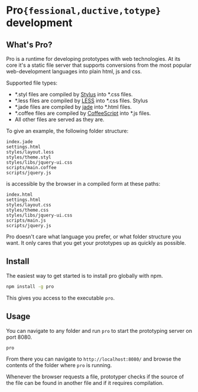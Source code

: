 Pro`{fessional,ductive,totype}` development
===========================================

## What's Pro?

Pro is a runtime for developing prototypes with web
technologies. At its core it's a static file server 
that supports conversions from the most popular
web-development languages into plain html, js and css.

Supported file types:

- *.styl files are compiled by [Stylus](http://learnboost.github.com/stylus/)
  into *.css files.
- *.less files are compiled by [LESS](http://lesscss.org/) into *.css files.
Stylus
- *.jade files are compiled by [jade](http://jade-lang.com/) into *.html files.
- *.coffee files are compiled by [CoffeeScript](http://jashkenas.github.com/coffee-script/)
  into *.js files.
- All other files are served as they are.

To give an example, the following folder structure:

```
index.jade
settings.html
styles/layout.less
styles/theme.styl
styles/libs/jquery-ui.css
scripts/main.coffee
scripts/jquery.js
```

is accessible by the browser in a compiled form at these paths:

```
index.html
settings.html
styles/layout.css
styles/theme.css
styles/libs/jquery-ui.css
scripts/main.js
scripts/jquery.js
```

Pro doesn't care what language you prefer, or what folder
structure you want. It only cares that you get your prototypes
up as quickly as possible.

## Install

The easiest way to get started is to install pro globally
with npm.

```bash
npm install -g pro
```

This gives you access to the executable `pro`.

## Usage

You can navigate to any folder and run `pro` to start the prototyping
server on port 8080.

```bash
pro
```

From there you can navigate to `http://localhost:8080/` and browse
the contents of the folder where `pro` is running.

Whenever the browser requests a file, prototyper checks if the source
of the file can be found in another file and if it requires compilation.

